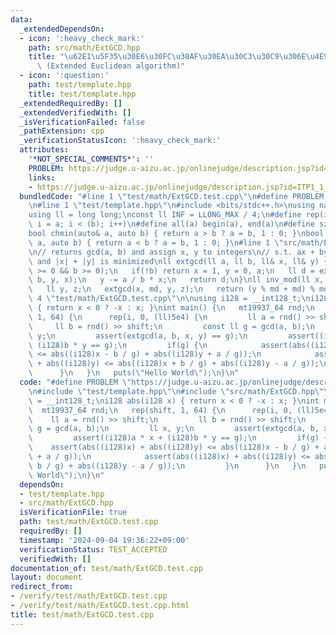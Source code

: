 ```yaml
---
data:
  _extendedDependsOn:
  - icon: ':heavy_check_mark:'
    path: src/math/ExtGCD.hpp
    title: "\u62E1\u5F35\u30E6\u30FC\u30AF\u30EA\u30C3\u30C9\u306E\u4E92\u9664\u6CD5\
      \ (Extended Euclidean algorithm)"
  - icon: ':question:'
    path: test/template.hpp
    title: test/template.hpp
  _extendedRequiredBy: []
  _extendedVerifiedWith: []
  _isVerificationFailed: false
  _pathExtension: cpp
  _verificationStatusIcon: ':heavy_check_mark:'
  attributes:
    '*NOT_SPECIAL_COMMENTS*': ''
    PROBLEM: https://judge.u-aizu.ac.jp/onlinejudge/description.jsp?id=ITP1_1_A
    links:
    - https://judge.u-aizu.ac.jp/onlinejudge/description.jsp?id=ITP1_1_A
  bundledCode: "#line 1 \"test/math/ExtGCD.test.cpp\"\n#define PROBLEM \"https://judge.u-aizu.ac.jp/onlinejudge/description.jsp?id=ITP1_1_A\"\
    \n#line 1 \"test/template.hpp\"\n#include <bits/stdc++.h>\nusing namespace std;\n\
    using ll = long long;\nconst ll INF = LLONG_MAX / 4;\n#define rep(i, a, b) for(ll\
    \ i = a; i < (b); i++)\n#define all(a) begin(a), end(a)\n#define sz(a) ssize(a)\n\
    bool chmin(auto& a, auto b) { return a > b ? a = b, 1 : 0; }\nbool chmax(auto&\
    \ a, auto b) { return a < b ? a = b, 1 : 0; }\n#line 1 \"src/math/ExtGCD.hpp\"\
    \n// returns gcd(a, b) and assign x, y to integers\n// s.t. ax + by = gcd(a, b)\
    \ and |x| + |y| is minimized\nll extgcd(ll a, ll b, ll& x, ll& y) {\n   // assert(a\
    \ >= 0 && b >= 0);\n   if(!b) return x = 1, y = 0, a;\n   ll d = extgcd(b, a %\
    \ b, y, x);\n   y -= a / b * x;\n   return d;\n}\nll inv_mod(ll x, ll md) {\n\
    \   ll y, z;\n   extgcd(x, md, y, z);\n   return (y % md + md) % md;\n}\n#line\
    \ 4 \"test/math/ExtGCD.test.cpp\"\n\nusing i128 = __int128_t;\ni128 abs(i128 x)\
    \ { return x < 0 ? -x : x; }\nint main() {\n   mt19937_64 rnd;\n   rep(shift,\
    \ 1, 64) {\n      rep(i, 0, (ll)5e4) {\n         ll a = rnd() >> shift;\n    \
    \     ll b = rnd() >> shift;\n         const ll g = gcd(a, b);\n         ll x,\
    \ y;\n         assert(extgcd(a, b, x, y) == g);\n         assert((i128)a * x +\
    \ (i128)b * y == g);\n         if(g) {\n            assert(abs((i128)x) + abs((i128)y)\
    \ <= abs((i128)x - b / g) + abs((i128)y + a / g));\n            assert(abs((i128)x)\
    \ + abs((i128)y) <= abs((i128)x + b / g) + abs((i128)y - a / g));\n         }\n\
    \      }\n   }\n   puts(\"Hello World\");\n}\n"
  code: "#define PROBLEM \"https://judge.u-aizu.ac.jp/onlinejudge/description.jsp?id=ITP1_1_A\"\
    \n#include \"test/template.hpp\"\n#include \"src/math/ExtGCD.hpp\"\n\nusing i128\
    \ = __int128_t;\ni128 abs(i128 x) { return x < 0 ? -x : x; }\nint main() {\n \
    \  mt19937_64 rnd;\n   rep(shift, 1, 64) {\n      rep(i, 0, (ll)5e4) {\n     \
    \    ll a = rnd() >> shift;\n         ll b = rnd() >> shift;\n         const ll\
    \ g = gcd(a, b);\n         ll x, y;\n         assert(extgcd(a, b, x, y) == g);\n\
    \         assert((i128)a * x + (i128)b * y == g);\n         if(g) {\n        \
    \    assert(abs((i128)x) + abs((i128)y) <= abs((i128)x - b / g) + abs((i128)y\
    \ + a / g));\n            assert(abs((i128)x) + abs((i128)y) <= abs((i128)x +\
    \ b / g) + abs((i128)y - a / g));\n         }\n      }\n   }\n   puts(\"Hello\
    \ World\");\n}\n"
  dependsOn:
  - test/template.hpp
  - src/math/ExtGCD.hpp
  isVerificationFile: true
  path: test/math/ExtGCD.test.cpp
  requiredBy: []
  timestamp: '2024-09-04 19:36:22+09:00'
  verificationStatus: TEST_ACCEPTED
  verifiedWith: []
documentation_of: test/math/ExtGCD.test.cpp
layout: document
redirect_from:
- /verify/test/math/ExtGCD.test.cpp
- /verify/test/math/ExtGCD.test.cpp.html
title: test/math/ExtGCD.test.cpp
---
```

